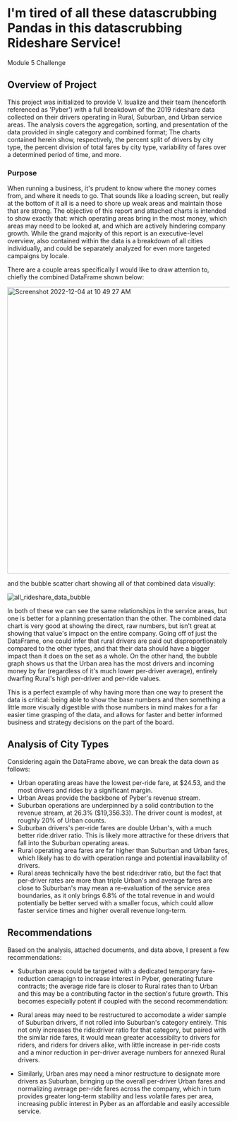 # I'm tired of all these datascrubbing Pandas in this datascrubbing Rideshare Service!
Module 5 Challenge

## Overview of Project
This project was initialized to provide V. Isualize and their team (henceforth referenced as 'Pyber') with a full breakdown of the 2019 rideshare data collected on their drivers operating in Rural, Suburban, and Urban service areas. The analysis covers the aggregation, sorting, and presentation of the data provided in single category and combined format; The charts contained herein show, respectively, the percent split of drivers by city type, the percent division of total fares by city type, variability of fares over a determined period of time, and more.

### Purpose

When running a business, it's prudent to know where the money comes from, and where it needs to go. That sounds like a loading screen, but really at the bottom of it all is a need to shore up weak areas and maintain those that are strong. The objective of this report and attached charts is intended to show exactly that: which operating areas bring in the most money, which areas may need to be looked at, and which are actively hindering company growth. While the grand majority of this report is an executive-level overview, also contained within the data is a breakdown of all cities individually, and could be separately analyzed for even more targeted campaigns by locale.

There are a couple areas specifically I would like to draw attention to, chiefly the combined DataFrame shown below:

<img width="648" alt="Screenshot 2022-12-04 at 10 49 27 AM" src="https://user-images.githubusercontent.com/116296092/205509446-491cf464-c727-4610-8f71-1fc026ce4652.png">


and the bubble scatter chart showing all of that combined data visually:

![all_rideshare_data_bubble](https://user-images.githubusercontent.com/116296092/205509461-ca98a635-0c76-45f1-a8e5-a310a0ecf22f.png)

In both of these we can see the same relationships in the service areas, but one is better for a planning presentation than the other. The combined data chart is very good at showing the direct, raw numbers, but isn't great at showing that value's impact on the entire company. Going off of just the DataFrame, one could infer that rural drivers are paid out disproportionately compared to the other types, and that their data should have a bigger impact than it does on the set as a whole. On the other hand, the bubble graph shows us that the Urban area has the most drivers and incoming money by far (regardless of it's much lower per-driver average), entirely dwarfing Rural's high per-driver and per-ride values. 

This is a perfect example of why having more than one way to present the data is critical: being able to show the base numbers and then something a little more visually digestible with those numbers in mind makes for a far easier time grasping of the data, and allows for faster and better informed business and strategy decisions on the part of the board.

## Analysis of City Types

Considering again the DataFrame above, we can break the data down as follows:

- Urban operating areas have the lowest per-ride fare, at $24.53, and the most drivers and rides by a significant margin.
- Urban Areas provide the backbone of Pyber's revenue stream.
- Suburban operations are underpinned by a solid contribution to the revenue stream, at 26.3% ($19,356.33). The driver count is modest, at roughly 20% of Urban counts.
- Suburban drivers's per-ride fares are double Urban's, with a much better ride:driver ratio. This is likely more attractive for these drivers that fall into the Suburban operating areas.
- Rural operating area fares are far higher than Suburban and Urban fares, which likely has to do with operation range and potential inavailability of drivers.
- Rural areas technically have the best ride:driver ratio, but the fact that per-driver rates are more than triple Urban's and average fares are close to Suburban's may mean a re-evaluation of the service area boundaries, as it only brings 6.8% of the total revenue in and would potentially be better served with a smaller focus, which could allow faster service times and higher overall revenue long-term.
## Recommendations

Based on the analysis, attached documents, and data above, I present a few recommendations:

- Suburban areas could be targeted with a dedicated temporary fare-reduction camapign to increase interest in Pyber, generating future contracts; the average ride fare is closer to Rural rates than to Urban and this may be a contributing factor in the section's future growth. This becomes especially potent if coupled with the second recommendation:

- Rural areas may need to be restructured to accomodate a wider sample of Suburban drivers, if not rolled into Suburban's category entirely. This not only increases the ride:driver ratio for that category, but paired with the similar ride fares, it would mean greater accessibilty to drivers for riders, and riders for drivers alike, with little increase in per-ride costs and a minor reduction in per-driver average numbers for annexed Rural drivers.

- Similarly, Urban ares may need a minor restructure to designate more drivers as Suburban, bringing up the overall per-driver Urban fares and normalizing average per-ride fares across the company, which in turn provides greater long-term stability and less volatile fares per area, increasing public interest in Pyber as an affordable and easily accessible service.